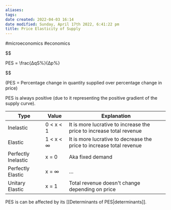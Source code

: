 ```yaml
---
aliases: 
tags: 
date created: 2022-04-03 16:14
date modified: Sunday, April 17th 2022, 6:41:22 pm
title: Price Elasticity of Supply
---
```


#microeconomics #economics

$$

PES = \frac{ΔqS\%}{Δp\%}

$$

(PES = Percentage change in quantity supplied over percentage change in price)

PES is always positive (due to it representing the positive gradient of the supply curve).

| Type                | Value     | Explanation                                                          |
| ------------------- | --------- | -------------------------------------------------------------------- |
| Inelastic           | 0 < x < 1 | It is more lucrative to increase the price to increase total revenue |
| Elastic             | 1 < x < ∞ | It is more lucrative to decrease the price to increase total revenue |
| Perfectly Inelastic | x = 0     | Aka fixed demand                                                     |
| Perfectly Elastic   | x = ∞     | …                                                                  |
| Unitary Elastic     | x = 1     | Total revenue doesn't change depending on price                      |

PES is can be affected by its [[Determinants of PES|determinants]].
